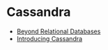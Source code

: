 # Cassandra

- [Beyond Relational Databases](https://github.com/KiraDiShira/Cassandra/blob/master/Beyond%20Relational%20Databases/Readme.md#beyond-relational-databases)
- [Introducing Cassandra](https://github.com/KiraDiShira/Cassandra/tree/master/IntroducingCassandra#introducing-cassandra)

